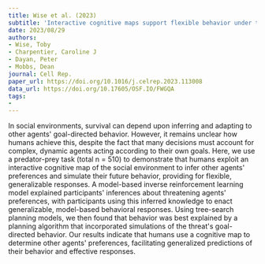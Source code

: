 ```yaml
---
title: Wise et al. (2023)
subtitle: 'Interactive cognitive maps support flexible behavior under threat'
date: 2023/08/29
authors:
- Wise, Toby
- Charpentier, Caroline J
- Dayan, Peter
- Mobbs, Dean
journal: Cell Rep.
paper_url: https://doi.org/10.1016/j.celrep.2023.113008
data_url: https://doi.org/10.17605/OSF.IO/FWGQA
tags:
- 
---
```


In social environments, survival can depend upon inferring and adapting to other agents' goal-directed behavior. However, it remains unclear how humans achieve this, despite the fact that many decisions must account for complex, dynamic agents acting according to their own goals. Here, we use a predator-prey task (total n = 510) to demonstrate that humans exploit an interactive cognitive map of the social environment to infer other agents' preferences and simulate their future behavior, providing for flexible, generalizable responses. A model-based inverse reinforcement learning model explained participants' inferences about threatening agents' preferences, with participants using this inferred knowledge to enact generalizable, model-based behavioral responses. Using tree-search planning models, we then found that behavior was best explained by a planning algorithm that incorporated simulations of the threat's goal-directed behavior. Our results indicate that humans use a cognitive map to determine other agents' preferences, facilitating generalized predictions of their behavior and effective responses.
